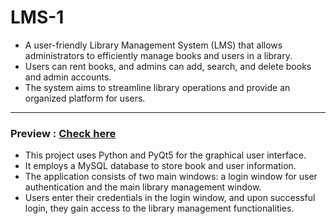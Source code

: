 # LMS-1
- A user-friendly Library Management System (LMS) that allows administrators to efficiently manage books and users in a library.
- Users can rent books, and admins can add, search, and delete books and admin accounts.
- The system aims to streamline library operations and provide an organized platform for users.

***

### Preview : [ Check here](https://www.linkedin.com/posts/5n-cde_codeclause-internship-activity-7113058368423931905-GwMQ/)

- This project uses Python and PyQt5 for the graphical user interface.
- It employs a MySQL database to store book and user information.
- The application consists of two main windows: a login window for user authentication and the main library management window.
- Users enter their credentials in the login window, and upon successful login, they gain access to the library management functionalities.
